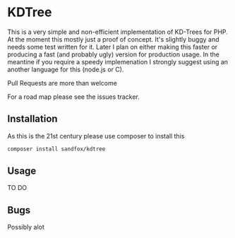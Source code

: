 KDTree
======

This is a very simple and non-efficient implementation of KD-Trees for PHP. At the moment this mostly just a proof of concept.
It's slightly buggy and needs some test written for it. Later I plan on either making this faster or producing a fast (and probably ugly) version for production usage. In the meantine if you require a speedy implemenation I strongly suggest using an another language for this (node.js or C).

Pull Requests are more than welcome

For a road map please see the issues tracker.

Installation
------------

As this is the 21st century please use composer to install this
```bash
composer install sandfox/kdtree
```

Usage
-----

TO DO

Bugs
----

Possibly alot
